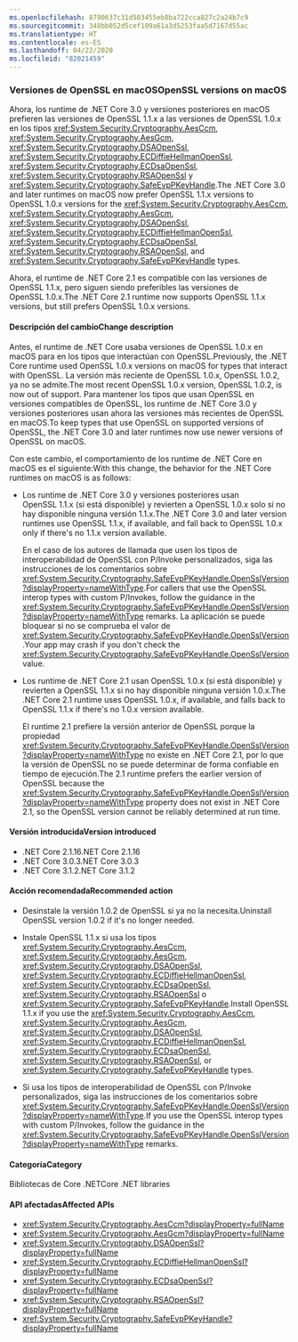 ```yaml
---
ms.openlocfilehash: 8790637c31d503455eb8ba722cca827c2a24b7c9
ms.sourcegitcommit: 348bb052d5cef109a61a3d5253faa5d7167d55ac
ms.translationtype: HT
ms.contentlocale: es-ES
ms.lasthandoff: 04/22/2020
ms.locfileid: "82021459"
---
```

### <a name="openssl-versions-on-macos"></a><span data-ttu-id="99692-101">Versiones de OpenSSL en macOS</span><span class="sxs-lookup"><span data-stu-id="99692-101">OpenSSL versions on macOS</span></span>

<span data-ttu-id="99692-102">Ahora, los runtime de .NET Core 3.0 y versiones posteriores en macOS prefieren las versiones de OpenSSL 1.1.x a las versiones de OpenSSL 1.0.x en los tipos <xref:System.Security.Cryptography.AesCcm>, <xref:System.Security.Cryptography.AesGcm>, <xref:System.Security.Cryptography.DSAOpenSsl>, <xref:System.Security.Cryptography.ECDiffieHellmanOpenSsl>, <xref:System.Security.Cryptography.ECDsaOpenSsl>, <xref:System.Security.Cryptography.RSAOpenSsl> y <xref:System.Security.Cryptography.SafeEvpPKeyHandle>.</span><span class="sxs-lookup"><span data-stu-id="99692-102">The .NET Core 3.0 and later runtimes on macOS now prefer OpenSSL 1.1.x versions to OpenSSL 1.0.x versions for the <xref:System.Security.Cryptography.AesCcm>, <xref:System.Security.Cryptography.AesGcm>, <xref:System.Security.Cryptography.DSAOpenSsl>, <xref:System.Security.Cryptography.ECDiffieHellmanOpenSsl>, <xref:System.Security.Cryptography.ECDsaOpenSsl>, <xref:System.Security.Cryptography.RSAOpenSsl>, and <xref:System.Security.Cryptography.SafeEvpPKeyHandle> types.</span></span>

<span data-ttu-id="99692-103">Ahora, el runtime de .NET Core 2.1 es compatible con las versiones de OpenSSL 1.1.x, pero siguen siendo preferibles las versiones de OpenSSL 1.0.x.</span><span class="sxs-lookup"><span data-stu-id="99692-103">The .NET Core 2.1 runtime now supports OpenSSL 1.1.x versions, but still prefers OpenSSL 1.0.x versions.</span></span>

#### <a name="change-description"></a><span data-ttu-id="99692-104">Descripción del cambio</span><span class="sxs-lookup"><span data-stu-id="99692-104">Change description</span></span>

<span data-ttu-id="99692-105">Antes, el runtime de .NET Core usaba versiones de OpenSSL 1.0.x en macOS para en los tipos que interactúan con OpenSSL.</span><span class="sxs-lookup"><span data-stu-id="99692-105">Previously, the .NET Core runtime used OpenSSL 1.0.x versions on macOS for types that interact with OpenSSL.</span></span> <span data-ttu-id="99692-106">La versión más reciente de OpenSSL 1.0.x, OpenSSL 1.0.2, ya no se admite.</span><span class="sxs-lookup"><span data-stu-id="99692-106">The most recent OpenSSL 1.0.x version, OpenSSL 1.0.2, is now out of support.</span></span> <span data-ttu-id="99692-107">Para mantener los tipos que usan OpenSSL en versiones compatibles de OpenSSL, los runtime de .NET Core 3.0 y versiones posteriores usan ahora las versiones más recientes de OpenSSL en macOS.</span><span class="sxs-lookup"><span data-stu-id="99692-107">To keep types that use OpenSSL on supported versions of OpenSSL, the .NET Core 3.0 and later runtimes now use newer versions of OpenSSL on macOS.</span></span>

<span data-ttu-id="99692-108">Con este cambio, el comportamiento de los runtime de .NET Core en macOS es el siguiente:</span><span class="sxs-lookup"><span data-stu-id="99692-108">With this change, the behavior for the .NET Core runtimes on macOS is as follows:</span></span>

- <span data-ttu-id="99692-109">Los runtime de .NET Core 3.0 y versiones posteriores usan OpenSSL 1.1.x (si está disponible) y revierten a OpenSSL 1.0.x solo si no hay disponible ninguna versión 1.1.x.</span><span class="sxs-lookup"><span data-stu-id="99692-109">The .NET Core 3.0 and later version runtimes use OpenSSL 1.1.x, if available, and fall back to OpenSSL 1.0.x only if there's no 1.1.x version available.</span></span>

  <span data-ttu-id="99692-110">En el caso de los autores de llamada que usen los tipos de interoperabilidad de OpenSSL con P/Invoke personalizados, siga las instrucciones de los comentarios sobre <xref:System.Security.Cryptography.SafeEvpPKeyHandle.OpenSslVersion?displayProperty=nameWithType>.</span><span class="sxs-lookup"><span data-stu-id="99692-110">For callers that use the OpenSSL interop types with custom P/Invokes, follow the guidance in the <xref:System.Security.Cryptography.SafeEvpPKeyHandle.OpenSslVersion?displayProperty=nameWithType> remarks.</span></span> <span data-ttu-id="99692-111">La aplicación se puede bloquear si no se comprueba el valor de <xref:System.Security.Cryptography.SafeEvpPKeyHandle.OpenSslVersion>.</span><span class="sxs-lookup"><span data-stu-id="99692-111">Your app may crash if you don't check the <xref:System.Security.Cryptography.SafeEvpPKeyHandle.OpenSslVersion> value.</span></span>

- <span data-ttu-id="99692-112">Los runtime de .NET Core 2.1 usan OpenSSL 1.0.x (si está disponible) y revierten a OpenSSL 1.1.x si no hay disponible ninguna versión 1.0.x.</span><span class="sxs-lookup"><span data-stu-id="99692-112">The .NET Core 2.1 runtime uses OpenSSL 1.0.x, if available, and falls back to OpenSSL 1.1.x if there's no 1.0.x version available.</span></span>

  <span data-ttu-id="99692-113">El runtime 2.1 prefiere la versión anterior de OpenSSL porque la propiedad <xref:System.Security.Cryptography.SafeEvpPKeyHandle.OpenSslVersion?displayProperty=nameWithType> no existe en .NET Core 2.1, por lo que la versión de OpenSSL no se puede determinar de forma confiable en tiempo de ejecución.</span><span class="sxs-lookup"><span data-stu-id="99692-113">The 2.1 runtime prefers the earlier version of OpenSSL because the <xref:System.Security.Cryptography.SafeEvpPKeyHandle.OpenSslVersion?displayProperty=nameWithType> property does not exist in .NET Core 2.1, so the OpenSSL version cannot be reliably determined at run time.</span></span>

#### <a name="version-introduced"></a><span data-ttu-id="99692-114">Versión introducida</span><span class="sxs-lookup"><span data-stu-id="99692-114">Version introduced</span></span>

- <span data-ttu-id="99692-115">.NET Core 2.1.16</span><span class="sxs-lookup"><span data-stu-id="99692-115">.NET Core 2.1.16</span></span>
- <span data-ttu-id="99692-116">.NET Core 3.0.3</span><span class="sxs-lookup"><span data-stu-id="99692-116">.NET Core 3.0.3</span></span>
- <span data-ttu-id="99692-117">.NET Core 3.1.2</span><span class="sxs-lookup"><span data-stu-id="99692-117">.NET Core 3.1.2</span></span>

#### <a name="recommended-action"></a><span data-ttu-id="99692-118">Acción recomendada</span><span class="sxs-lookup"><span data-stu-id="99692-118">Recommended action</span></span>

- <span data-ttu-id="99692-119">Desinstale la versión 1.0.2 de OpenSSL si ya no la necesita.</span><span class="sxs-lookup"><span data-stu-id="99692-119">Uninstall OpenSSL version 1.0.2 if it's no longer needed.</span></span>

- <span data-ttu-id="99692-120">Instale OpenSSL 1.1.x si usa los tipos <xref:System.Security.Cryptography.AesCcm>, <xref:System.Security.Cryptography.AesGcm>, <xref:System.Security.Cryptography.DSAOpenSsl>, <xref:System.Security.Cryptography.ECDiffieHellmanOpenSsl>, <xref:System.Security.Cryptography.ECDsaOpenSsl>, <xref:System.Security.Cryptography.RSAOpenSsl> o <xref:System.Security.Cryptography.SafeEvpPKeyHandle>.</span><span class="sxs-lookup"><span data-stu-id="99692-120">Install OpenSSL 1.1.x if you use the <xref:System.Security.Cryptography.AesCcm>, <xref:System.Security.Cryptography.AesGcm>, <xref:System.Security.Cryptography.DSAOpenSsl>, <xref:System.Security.Cryptography.ECDiffieHellmanOpenSsl>, <xref:System.Security.Cryptography.ECDsaOpenSsl>, <xref:System.Security.Cryptography.RSAOpenSsl>, or <xref:System.Security.Cryptography.SafeEvpPKeyHandle> types.</span></span>

- <span data-ttu-id="99692-121">Si usa los tipos de interoperabilidad de OpenSSL con P/Invoke personalizados, siga las instrucciones de los comentarios sobre <xref:System.Security.Cryptography.SafeEvpPKeyHandle.OpenSslVersion?displayProperty=nameWithType>.</span><span class="sxs-lookup"><span data-stu-id="99692-121">If you use the OpenSSL interop types with custom P/Invokes, follow the guidance in the <xref:System.Security.Cryptography.SafeEvpPKeyHandle.OpenSslVersion?displayProperty=nameWithType> remarks.</span></span>

#### <a name="category"></a><span data-ttu-id="99692-122">Categoría</span><span class="sxs-lookup"><span data-stu-id="99692-122">Category</span></span>

<span data-ttu-id="99692-123">Bibliotecas de Core .NET</span><span class="sxs-lookup"><span data-stu-id="99692-123">Core .NET libraries</span></span>

#### <a name="affected-apis"></a><span data-ttu-id="99692-124">API afectadas</span><span class="sxs-lookup"><span data-stu-id="99692-124">Affected APIs</span></span>

- <xref:System.Security.Cryptography.AesCcm?displayProperty=fullName>
- <xref:System.Security.Cryptography.AesGcm?displayProperty=fullName>
- <xref:System.Security.Cryptography.DSAOpenSsl?displayProperty=fullName>
- <xref:System.Security.Cryptography.ECDiffieHellmanOpenSsl?displayProperty=fullName>
- <xref:System.Security.Cryptography.ECDsaOpenSsl?displayProperty=fullName>
- <xref:System.Security.Cryptography.RSAOpenSsl?displayProperty=fullName>
- <xref:System.Security.Cryptography.SafeEvpPKeyHandle?displayProperty=fullName>

<!--

### Affected APIs

- `T:System.Security.Cryptography.AesCcm``
- `T:System.Security.Cryptography.AesGcm`
- `T:System.Security.Cryptography.DSAOpenSsl`
- `T:System.Security.Cryptography.ECDiffieHellmanOpenSsl`
- `T:System.Security.Cryptography.ECDsaOpenSsl`
- `T:System.Security.Cryptography.RSAOpenSsl`
- `T:System.Security.Cryptography.SafeEvpPKeyHandle`

-->
